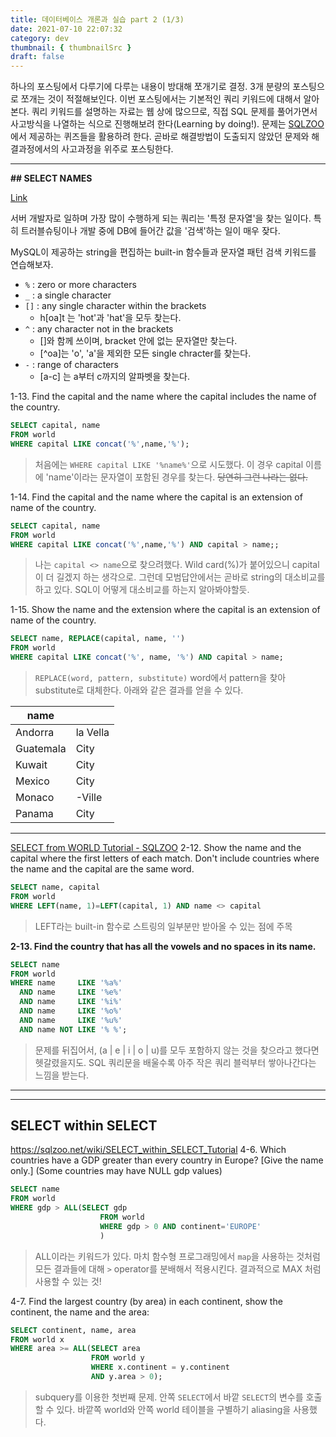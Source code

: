 ```yaml
---
title: 데이터베이스 개론과 실습 part 2 (1/3)
date: 2021-07-10 22:07:32
category: dev
thumbnail: { thumbnailSrc }
draft: false
---
```


하나의 포스팅에서 다루기에 다루는 내용이 방대해 쪼개기로 결정. 3개 분량의 포스팅으로 쪼개는 것이 적절해보인다. 이번 포스팅에서는 기본적인 쿼리 키워드에 대해서 알아본다. 쿼리 키워드를 설명하는 자료는 웹 상에 많으므로, 직접 SQL 문제를 풀어가면서 사고방식을 나열하는 식으로 진행해보려 한다(Learning by doing!). 문제는 [SQLZOO](~https://sqlzoo.net/~)에서 제공하는 퀴즈들을 활용하려 한다. 곧바로 해결방법이 도출되지 않았던 문제와 해결과정에서의 사고과정을 위주로 포스팅한다. 

---
**## SELECT NAMES**

[Link](~https://sqlzoo.net/wiki/SELECT_names~)

서버 개발자로 일하며 가장 많이 수행하게 되는 쿼리는 '특정 문자열'을 찾는 일이다. 특히 트러블슈팅이나 개발 중에 DB에 들어간 값을 '검색'하는 일이 매우 잦다. 

MySQL이 제공하는 string을 편집하는 built-in 함수들과 문자열 패턴 검색 키워드를 연습해보자. 
- `%` : zero or more characters
- `_` : a single character
- `[]` : any single character within the brackets
	- h\[oa\]t 는 'hot'과 'hat'을 모두 찾는다.
- `^` : any character not in the brackets
	- []와 함께 쓰이며, bracket 안에 없는 문자열만 찾는다. 
	- \[^oa\]는 'o', 'a'을 제외한 모든 single chracter를 찾는다.
- `-` : range of characters
	- \[a-c\] 는 a부터 c까지의 알파벳을 찾는다. 

1-13. Find the capital and the name where the capital includes the name of the country.

```sql
SELECT capital, name
FROM world
WHERE capital LIKE concat('%',name,'%');
```

> 처음에는 `WHERE capital LIKE '%name%'`으로 시도했다.
> 이 경우 capital 이름에 'name'이라는 문자열이 포함된 경우를 찾는다.
> ~~당연히 그런 나라는 없다.~~

1-14. Find the capital and the name where the capital is an extension of name of the country.

```sql
SELECT capital, name
FROM world
WHERE capital LIKE concat('%',name,'%') AND capital > name;;
```

> 나는 `capital <> name`으로  찾으려했다. Wild card(%)가 붙어있으니 capital이 더 길겠지 하는 생각으로. 그런데 모범답안에서는 곧바로 string의 대소비교를 하고 있다. SQL이 어떻게 대소비교를 하는지 알아봐야할듯.

1-15. Show the name and the extension where the capital is an extension of name of the country.

```sql
SELECT name, REPLACE(capital, name, '') 
FROM world 
WHERE capital LIKE concat('%', name, '%') AND capital > name;
```

> `REPLACE(word, pattern, substitute)`  word에서 pattern을 찾아 substitute로 대체한다. 아래와 같은 결과를 얻을 수 있다.

| name |  |
| ----------- | ----------- |
| Andorra | la Vella |
| Guatemala | City |
| Kuwait | City |
| Mexico | City |
| Monaco | -Ville |
| Panama | City |

---
[SELECT from WORLD Tutorial - SQLZOO](https://sqlzoo.net/wiki/SELECT_from_WORLD_Tutorial)
2-12. Show the name and the capital where the first letters of each match. Don't include countries where the name and the capital are the same word.
```sql
SELECT name, capital
FROM world
WHERE LEFT(name, 1)=LEFT(capital, 1) AND name <> capital
```
> LEFT라는 built-in 함수로 스트링의 일부분만 받아올 수 있는 점에 주목

**2-13. Find the country that has all the vowels and no spaces in its name.**
```sql
SELECT name
FROM world
WHERE name     LIKE '%a%'
  AND name     LIKE '%e%'
  AND name     LIKE '%i%'
  AND name     LIKE '%o%'
  AND name     LIKE '%u%'
  AND name NOT LIKE '% %';
```
> 문제를 뒤집어서, (a | e | i | o | u)를 모두 포함하지 않는 것을 찾으라고 했다면 헷갈렸을지도. SQL 쿼리문을 배울수록 아주 작은 쿼리 블럭부터 쌓아나간다는 느낌을 받는다.

---

---
## SELECT within SELECT
https://sqlzoo.net/wiki/SELECT_within_SELECT_Tutorial
4-6. Which countries have a GDP greater than every country in Europe? [Give the name only.] (Some countries may have NULL gdp values)

```sql
SELECT name
FROM world
WHERE gdp > ALL(SELECT gdp 
					FROM world
				 	WHERE gdp > 0 AND continent='EUROPE'
					)
```
> ALL이라는 키워드가 있다. 마치 함수형 프로그래밍에서 `map`을 사용하는 것처럼 모든 결과들에 대해 `>` operator를 분배해서 적용시킨다. 결과적으로 MAX 처럼 사용할 수 있는 것!

4-7. Find the largest country (by area) in each continent, show the continent, the name and the area:
```sql
SELECT continent, name, area 
FROM world x
WHERE area >= ALL(SELECT area 
                  FROM world y
                  WHERE x.continent = y.continent 
                  AND y.area > 0);
```
> subquery를 이용한 첫번째 문제. 안쪽 `SELECT`에서 바깥 `SELECT`의 변수를 호출할 수 있다. 바깥쪽 world와 안쪽 world 테이블을 구별하기 aliasing을 사용했다.

